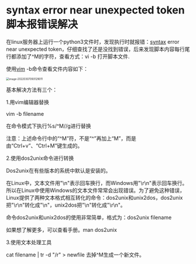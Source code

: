 # syntax error near unexpected token 脚本报错误解决

在linux服务器上运行一个python3文件时，发现执行时就报错：[syntax](https://so.csdn.net/so/search?q=syntax&spm=1001.2101.3001.7020) error near unexpected token，仔细查找了还是没找到错误，后来发现脚本内容每行尾行都添加了^M的字符，查看方式：vi -b 打开脚本文件.

使用[vim](https://so.csdn.net/so/search?q=vim&spm=1001.2101.3001.7020) -b命令查看文件内容如下：

<img src="/Users/zyw/Library/Application Support/typora-user-images/image-20220307093129011.png" alt="image-20220307093129011" style="zoom:50%;" />

基本解决方法有三个：

1.用vim编辑器替换

vim -b filename

在命令模式下执行%s/^M//g进行替换

注意：上述命令行中的“^M”符，不是“^”再加上“M”，而是由“Ctrl+v”、“Ctrl+M”键生成的。

2.使用dos2unix命令进行转换

Dos2unix在有些版本的系统中默认是安装的。

在Linux中，文本文件用"\n"表示回车换行，而Windows用"\r\n"表示回车换行。所以在Linux中使用Windows的文本文件常常会出现错误。为了避免这种错误，Linux提供了两种文本格式相互转化的命令：dos2unix和unix2dos，dos2unix把"\r\n"转化成"\n"，unix2dos把"\n"转化成"\r\n"。

命令dos2unix和unix2dos的使用非常简单，格式为：dos2unix filename

如果想了解更多，可以查看手册。man dos2unix

3.使用文本处理工具

cat filename | tr -d "/r" > newfile 去掉^M生成一个新文件。